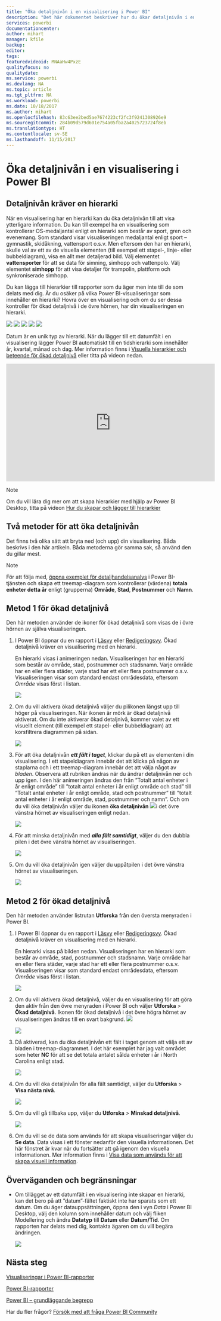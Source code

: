 ```yaml
---
title: "Öka detaljnivån i en visualisering i Power BI"
description: "Det här dokumentet beskriver hur du ökar detaljnivån i en visualisering i Microsoft Power BI-tjänsten och Power BI Desktop."
services: powerbi
documentationcenter: 
author: mihart
manager: kfile
backup: 
editor: 
tags: 
featuredvideoid: MNAaHw4PxzE
qualityfocus: no
qualitydate: 
ms.service: powerbi
ms.devlang: NA
ms.topic: article
ms.tgt_pltfrm: NA
ms.workload: powerbi
ms.date: 10/18/2017
ms.author: mihart
ms.openlocfilehash: 83c63ee2bed5ae7674223cf2fc3f9241308926e9
ms.sourcegitcommit: 284b09d579d601e754a05fba2a4025723724f8eb
ms.translationtype: HT
ms.contentlocale: sv-SE
ms.lasthandoff: 11/15/2017
---
```

# <a name="drill-down-in-a-visualization-in-power-bi"></a>Öka detaljnivån i en visualisering i Power BI
## <a name="drill-down-requires-a-hierarchy"></a>Detaljnivån kräver en hierarki
När en visualisering har en hierarki kan du öka detaljnivån till att visa ytterligare information. Du kan till exempel ha en visualisering som kontrollerar OS-medaljantal enligt en hierarki som består av sport, gren och evenemang. Som standard visar visualiseringen medaljantal enligt sport – gymnastik, skidåkning, vattensport o.s.v. Men eftersom den har en hierarki, skulle val av ett av de visuella elementen (till exempel ett stapel-, linje- eller bubbeldiagram), visa en allt mer detaljerad bild. Välj elementet **vattensporter** för att se data för simning, simhopp och vattenpolo.  Välj elementet **simhopp** för att visa detaljer för trampolin, plattform och synkroniserade simhopp.

Du kan lägga till hierarkier till rapporter som du äger men inte till de som delats med dig.
Är du osäker på vilka Power BI-visualiseringar som innehåller en hierarki?  Hovra över en visualisering och om du ser dessa kontroller för ökad detaljnivå i de övre hörnen, har din visualiseringen en hierarki.

![](media/power-bi-visualization-drill-down/power-bi-drill-icon4.png)  ![](media/power-bi-visualization-drill-down/power-bi-drill-icon2.png)  ![](media/power-bi-visualization-drill-down/power-bi-drill-icon3.png)
![](media/power-bi-visualization-drill-down/power-bi-drill-icon5.png) ![](media/power-bi-visualization-drill-down/power-bi-drill-icon6.png)  

Datum är en unik typ av hierarki. När du lägger till ett datumfält i en visualisering lägger Power BI automatiskt till en tidshierarki som innehåller år, kvartal, månad och dag. Mer information finns i [Visuella hierarkier och beteende för ökad detaljnivå](guided-learning/visualizations.yml#step-18) eller titta på videon nedan.

  <iframe width="560" height="315" src="https://www.youtube.com/embed/MNAaHw4PxzE?list=PL1N57mwBHtN0JFoKSR0n-tBkUJHeMP2cP" frameborder="0" allowfullscreen></iframe>

> [!NOTE]
> Om du vill lära dig mer om att skapa hierarkier med hjälp av Power BI Desktop, titta på videon [Hur du skapar och lägger till hierarkier](https://youtu.be/q8WDUAiTGeU)
> 
> 

## <a name="two-methods-to-drill-down"></a>Två metoder för att öka detaljnivån
Det finns två olika sätt att bryta ned (och upp) din visualisering.  Båda beskrivs i den här artikeln. Båda metoderna gör samma sak, så använd den du gillar mest.

> [!NOTE]
> För att följa med, [öppna exemplet för detaljhandelsanalys](sample-datasets.md) i Power BI-tjänsten och skapa ett treemap-diagram som kontrollerar (värdena) **totala enheter detta år** enligt (grupperna) **Område**, **Stad**, **Postnummer** och **Namn**.  
> 
> 

## <a name="method-1-for-drill-down"></a>Metod 1 för ökad detaljnivå
Den här metoden använder de ikoner för ökad detaljnivå som visas de i övre hörnen av själva visualiseringen.

1. I Power BI öppnar du en rapport i [Läsvy](service-report-open-in-reading-view.md) eller [Redigeringsvy](service-reading-view-and-editing-view.md). Ökad detaljnivå kräver en visualisering med en hierarki. 
   
   En hierarki visas i animeringen nedan.  Visualiseringen har en hierarki som består av område, stad, postnummer och stadsnamn. Varje område har en eller flera städer, varje stad har ett eller flera postnummer o.s.v. Visualiseringen visar som standard endast områdesdata, eftersom *Område* visas först i listan.
   
   ![](media/power-bi-visualization-drill-down/power-bi-hierarcy-list.png)
2. Om du vill aktivera ökad detaljnivå väljer du pilikonen längst upp till höger på visualiseringen. När ikonen är mörk är ökad detaljnivå aktiverat. Om du inte aktiverar ökad detaljnivå, kommer valet av ett visuellt element (till exempel ett stapel- eller bubbeldiagram) att korsfiltrera diagrammen på sidan.    
   
   ![](media/power-bi-visualization-drill-down/power-bi-drill-icon.png)
3. För att öka detaljnivån ***ett fält i taget***, klickar du på ett av elementen i din visualisering. I ett stapeldiagram innebär det att klicka på någon av staplarna och i ett treemap-diagram innebär det att välja något av *bladen*. Observera att rubriken ändras när du ändrar detaljnivån ner och upp igen. I den här animeringen ändras den från ”Totalt antal enheter i år enligt område” till ”totalt antal enheter i år enligt område och stad” till ”Totalt antal enheter i år enligt område, stad och postnummer” till ”totalt antal enheter i år enligt område, stad, postnummer och namn”. Och om du vill öka detaljnivån väljer du ikonen **öka detaljnivån** ![](media/power-bi-visualization-drill-down/power-bi-drill-icon5.png)i det övre vänstra hörnet av visualiseringen enligt nedan.
   
   ![](media/power-bi-visualization-drill-down/drill.gif)
4. För att minska detaljnivån med ***alla fält samtidigt***, väljer du den dubbla pilen i det övre vänstra hörnet av visualiseringen.
   
   ![](media/power-bi-visualization-drill-down/pbi_drillall.png)
5. Om du vill öka detaljnivån igen väljer du uppåtpilen i det övre vänstra hörnet av visualiseringen.
   
   ![](media/power-bi-visualization-drill-down/pbi_drillup2.png)

## <a name="method-2-for-drill-down"></a>Metod 2 för ökad detaljnivå
Den här metoden använder listrutan **Utforska** från den översta menyraden i Power BI.

1. I Power BI öppnar du en rapport i [Läsvy](service-report-open-in-reading-view.md) eller [Redigeringsvy](service-reading-view-and-editing-view.md). Ökad detaljnivå kräver en visualisering med en hierarki. 
   
   En hierarki visas på bilden nedan.  Visualiseringen har en hierarki som består av område, stad, postnummer och stadsnamn. Varje område har en eller flera städer, varje stad har ett eller flera postnummer o.s.v. Visualiseringen visar som standard endast områdesdata, eftersom *Område* visas först i listan.
   
   ![](media/power-bi-visualization-drill-down/power-bi-hierarcy-list.png)
2. Om du vill aktivera ökad detaljnivå, väljer du en visualisering för att göra den aktiv från den övre menyraden i Power BI och väljer **Utforska** > **Ökad detaljnivå**. Ikonen för ökad detaljnivå i det övre högra hörnet av visualiseringen ändras till en svart bakgrund. ![](media/power-bi-visualization-drill-down/power-bi-drill-icon2.png)  
   
   ![](media/power-bi-visualization-drill-down/power-bi-explore2.png)
3. Då aktiverad, kan du öka detaljnivån ett fält i taget genom att välja ett av bladen i treemap-diagrammet. I det här exemplet har jag valt området som heter **NC** för att se det totala antalet sålda enheter i år i North Carolina enligt stad.
   
   ![](media/power-bi-visualization-drill-down/power-bi-drilldown-1.png)
4. Om du vill öka detaljnivån för alla fält samtidigt, väljer du **Utforska** > **Visa nästa nivå**.
   
   ![](media/power-bi-visualization-drill-down/power-bi-show-next-level.png)
5. Om du vill gå tillbaka upp, väljer du **Utforska** > **Minskad detaljnivå**.
   
   ![](media/power-bi-visualization-drill-down/power-bi-drill-up2.png)
6. Om du vill se de data som används för att skapa visualiseringar väljer du **Se data**. Data visas i ett fönster nedanför den visuella informationen. Det här fönstret är kvar när du fortsätter att gå igenom den visuella informationen. Mer information finns i [Visa data som används för att skapa visuell information](service-reports-show-data.md).

## <a name="considerations-and-limitations"></a>Överväganden och begränsningar
* Om tillägget av ett datumfält i en visualisering inte skapar en hierarki, kan det bero på att ”datum”-fältet faktiskt inte har sparats som ett datum. Om du äger datauppsättningen, öppna den i vyn *Data* i Power BI Desktop, välj den kolumn som innehåller datum och välj fliken Modellering och ändra **Datatyp** till **Datum** eller **Datum/Tid**. Om rapporten har delats med dig, kontakta ägaren om du vill begära ändringen.  
  
  ![](media/power-bi-visualization-drill-down/power-bi-change-data-type2.png)

## <a name="next-steps"></a>Nästa steg
[Visualiseringar i Power BI-rapporter](power-bi-report-visualizations.md)

[Power BI-rapporter](service-reports.md)

[Power BI – grundläggande begrepp](service-basic-concepts.md)

Har du fler frågor? [Försök med att fråga Power BI Community](http://community.powerbi.com/)

